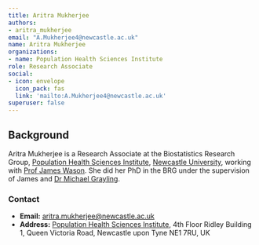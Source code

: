 ```yaml
---
title: Aritra Mukherjee
authors:
- aritra_mukherjee
email: "A.Mukherjee4@newcastle.ac.uk"
name: Aritra Mukherjee
organizations:
- name: Population Health Sciences Institute
role: Research Associate
social:
- icon: envelope
  icon_pack: fas
  link: 'mailto:A.Mukherjee4@newcastle.ac.uk'
superuser: false
---
```


## Background

Aritra Mukherjee is a Research Associate at the Biostatistics Research Group, [Population Health Sciences Institute](https://www.ncl.ac.uk/medical-sciences/research/institutes/population-health/), [Newcastle University](https://www.ncl.ac.uk/), working with [Prof James Wason](/staff/james_wason/). She did her PhD in the BRG under the supervision of James and [Dr Michael Grayling](/staff/michael_grayling/).

### Contact

- __Email:__ [aritra.mukherjee@newcastle.ac.uk](mailto:aritra.mukherjee@newcastle.ac.uk)
- __Address:__ [Population Health Sciences Institute](https://www.ncl.ac.uk/medical-sciences/research/institutes/population-health/), 4th Floor Ridley Building 1, Queen Victoria Road, Newcastle upon Tyne NE1 7RU, UK
